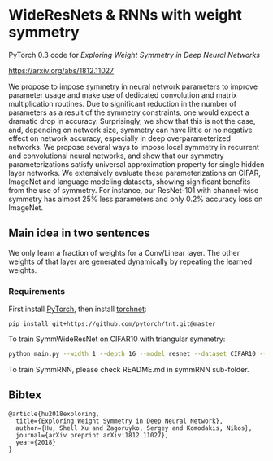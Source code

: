 WideResNets & RNNs with weight symmetry
=========

PyTorch 0.3 code for *Exploring Weight Symmetry in Deep Neural Networks*

<https://arxiv.org/abs/1812.11027>

We propose to impose symmetry in neural network parameters to improve parameter usage and make use of dedicated convolution and matrix multiplication routines. Due to significant reduction in the number of parameters as a result of the symmetry constraints, one would expect a dramatic drop in accuracy. Surprisingly, we show that this is not the case, and, depending on network size, symmetry can have little or no negative effect on network accuracy, especially in deep overparameterized networks. We propose several ways to impose local symmetry in recurrent and convolutional neural networks, and show that our symmetry parameterizations satisfy universal approximation property for single hidden layer networks. We extensively evaluate these parameterizations on CIFAR, ImageNet and language modeling datasets, showing significant benefits from the use of symmetry. For instance, our ResNet-101 with channel-wise symmetry has almost 25% less parameters and only 0.2% accuracy loss on ImageNet.


## Main idea in two sentences

We only learn a fraction of weights for a Conv/Linear layer. The other weights of that layer are generated dynamically by repeating the learned weights.


### Requirements

First install [PyTorch](https://pytorch.org), then install [torchnet](https://github.com/pytorch/tnt):

```
pip install git+https://github.com/pytorch/tnt.git@master
```

To train SymmWideResNet on CIFAR10 with triangular symmetry:

```bash
python main.py --width 1 --depth 16 --model resnet --dataset CIFAR10 --symm-type tri
```

To train SymmRNN, please check README.md in symmRNN sub-folder.

## Bibtex

```
@article{hu2018exploring,
  title={Exploring Weight Symmetry in Deep Neural Network},
  author={Hu, Shell Xu and Zagoruyko, Sergey and Komodakis, Nikos},
  journal={arXiv preprint arXiv:1812.11027},
  year={2018}
}
```
